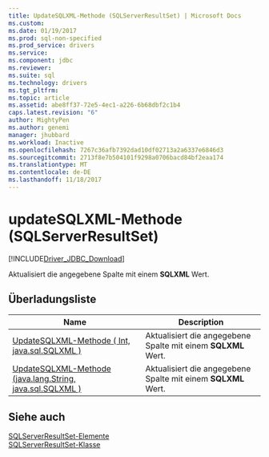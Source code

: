 ```yaml
---
title: UpdateSQLXML-Methode (SQLServerResultSet) | Microsoft Docs
ms.custom: 
ms.date: 01/19/2017
ms.prod: sql-non-specified
ms.prod_service: drivers
ms.service: 
ms.component: jdbc
ms.reviewer: 
ms.suite: sql
ms.technology: drivers
ms.tgt_pltfrm: 
ms.topic: article
ms.assetid: abe8ff37-72e5-4ec1-a226-6b68dbf2c1b4
caps.latest.revision: "6"
author: MightyPen
ms.author: genemi
manager: jhubbard
ms.workload: Inactive
ms.openlocfilehash: 7267c36afb7392dad10df02713a2a6337e6846d3
ms.sourcegitcommit: 2713f8e7b504101f9298a0706bacd84bf2eaa174
ms.translationtype: MT
ms.contentlocale: de-DE
ms.lasthandoff: 11/18/2017
---
```

# <a name="updatesqlxml-method-sqlserverresultset"></a>updateSQLXML-Methode (SQLServerResultSet)
[!INCLUDE[Driver_JDBC_Download](../../../includes/driver_jdbc_download.md)]

  Aktualisiert die angegebene Spalte mit einem **SQLXML** Wert.  
  
## <a name="overload-list"></a>Überladungsliste  
  
|Name|Description|  
|----------|-----------------|  
|[UpdateSQLXML-Methode &#40; Int, java.sql.SQLXML &#41;](../../../connect/jdbc/reference/updatesqlxml-method-int-java-sql-sqlxml.md)|Aktualisiert die angegebene Spalte mit einem **SQLXML** Wert.|  
|[UpdateSQLXML-Methode &#40;java.lang.String, java.sql.SQLXML &#41;](../../../connect/jdbc/reference/updatesqlxml-method-java-lang-string-java-sql-sqlxml.md)|Aktualisiert die angegebene Spalte mit einem **SQLXML** Wert.|  
  
## <a name="see-also"></a>Siehe auch  
 [SQLServerResultSet-Elemente](../../../connect/jdbc/reference/sqlserverresultset-members.md)   
 [SQLServerResultSet-Klasse](../../../connect/jdbc/reference/sqlserverresultset-class.md)  
  
  
